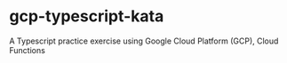 # gcp-typescript-kata
A Typescript practice exercise using Google Cloud Platform (GCP), Cloud Functions
